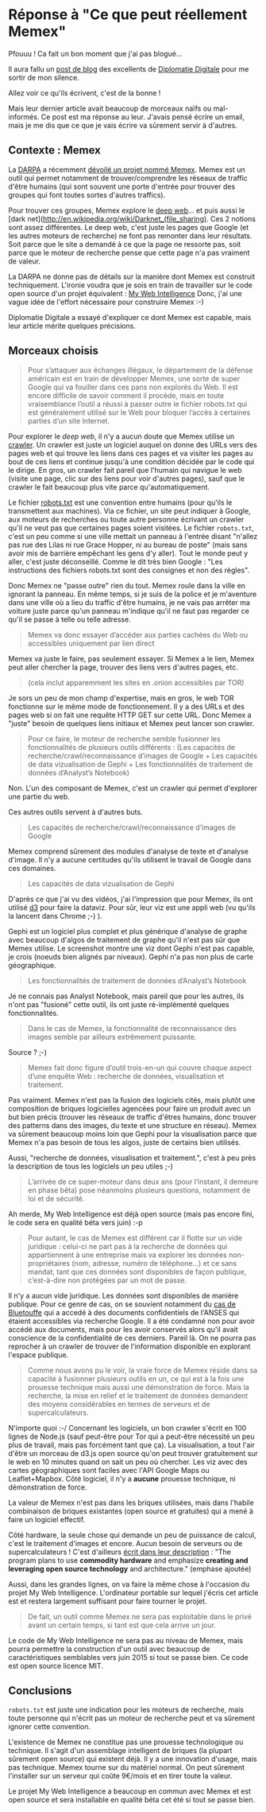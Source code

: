 # Réponse à "Ce que peut réellement Memex"

Pfouuu ! Ca fait un bon moment que j'ai pas blogué...

Il aura fallu un [post de blog](http://www.diplomatie-digitale.com/featured/surete/memex-web-profond-darpa-1534) des excellents de [Diplomatie Digitale](https://twitter.com/LesDiplomates) pour me sortir de mon silence.

Allez voir ce qu'ils écrivent, c'est de la bonne !

Mais leur dernier article avait beaucoup de morceaux naïfs ou mal-informés. Ce post est ma réponse au leur. J'avais pensé écrire un email, mais je me dis que ce que je vais écrire va sûrement servir à d'autres.

## Contexte : Memex

La [DARPA](http://en.wikipedia.org/wiki/DARPA) a récemment [dévoilé un projet nommé Memex](http://www.cbsnews.com/news/new-search-engine-exposes-the-dark-web/). Memex est un outil qui permet notamment de trouver/comprendre les réseaux de traffic d'être humains (qui sont souvent une porte d'entrée pour trouver des groupes qui font toutes sortes d'autres traffics).

Pour trouver ces groupes, Memex explore le [deep web](http://en.wikipedia.org/wiki/Deep_Web)... et puis aussi le [dark net](http://en.wikipedia.org/wiki/Darknet_(file_sharing). Ces 2 notions sont assez différentes.
Le deep web, c'est juste les pages que Google (et les autres moteurs de recherche) ne font pas remonter dans leur résultats. Soit parce que le site a demandé à ce que la page ne ressorte pas, soit parce que le moteur de recherche pense que cette page n'a pas vraiment de valeur.

La DARPA ne donne pas de détails sur la manière dont Memex est construit techniquement. L'ironie voudra que je sois en train de travailler sur le code open source d'un projet équivalent : [My Web Intelligence](https://github.com/MyWebIntelligence/MyWebIntelligence)
Donc, j'ai une vague idée de l'effort nécessaire pour construire Memex :-)

Diplomatie Digitale a essayé d'expliquer ce dont Memex est capable, mais leur article mérite quelques précisions.


## Morceaux choisis

> Pour s’attaquer aux échanges illégaux, le département de la défense américain est en train de développer Memex, une sorte de super Google qui va fouiller dans ces pans non explorés du Web. Il est encore difficile de savoir comment il procède, mais en toute vraisemblance l’outil a réussi à passer outre le fichier robots.txt qui est généralement utilisé sur le Web pour bloquer l’accès à certaines parties d’un site Internet.

Pour explorer le *deep web*, il n'y a aucun doute que Memex utilise un [crawler](http://en.wikipedia.org/wiki/Web_crawler). Un crawler est juste un logiciel auquel on donne des URLs vers des pages web et qui trouve les liens dans ces pages et va visiter les pages au bout de ces liens et continue jusqu'à une condition décidée par le code qui le dirige.
En gros, un crawler fait pareil que l'humain qui navigue le web (visite une page, clic sur des liens pour voir d'autres pages), sauf que le crawler le fait beaucoup plus vite parce qu'automatiquement.

Le fichier [robots.txt](https://support.google.com/webmasters/answer/6062608?hl=fr) est une convention entre humains (pour qu'ils le transmettent aux machines). Via ce fichier, un site peut indiquer à Google, aux moteurs de recherches ou toute autre personne écrivant un crawler qu'il ne veut pas que certaines pages soient visitées.
Le fichier `robots.txt`, c'est un peu comme si une ville mettait un panneau à l'entrée disant "n'allez pas rue des Lilas ni rue Grace Hopper, ni au bureau de poste" (mais sans avoir mis de barrière empêchant les gens d'y aller). Tout le monde peut y aller, c'est juste déconseillé.
Comme le dit très bien Google : "Les instructions des fichiers robots.txt sont des consignes et non des règles".

Donc Memex ne "passe outre" rien du tout. Memex roule dans la ville en ignorant la panneau. En même temps, si je suis de la police et je m'aventure dans une ville où a lieu du traffic d'être humains, je ne vais pas arrêter ma voiture juste parce qu'un panneau m'indique qu'il ne faut pas regarder ce qu'il se passe à telle ou telle adresse.

> Memex va donc essayer d’accéder aux parties cachées du Web ou accessibles uniquement par lien direct

Memex va juste le faire, pas seulement essayer. Si Memex a le lien, Memex peut aller chercher la page, trouver des liens vers d'autres pages, etc.

> (cela inclut apparemment les sites en .onion accessibles par TOR)

Je sors un peu de mon champ d'expertise, mais en gros, le web TOR fonctionne sur le même mode de fonctionnement. Il y a des URLs et des pages web si on fait une requête HTTP GET sur cette URL. Donc Memex a "juste" besoin de quelques liens initiaux et Memex peut lancer son crawler.

> Pour ce faire, le moteur de recherche semble fusionner les fonctionnalités de plusieurs outils différents : (Les capacités de recherche/crawl/reconnaissance d’images de Google + Les capacités de data vizualisation de Gephi + Les fonctionnalités de traitement de données d’Analyst’s Notebook)

Non. L'un des composant de Memex, c'est un crawler qui permet d'explorer une partie du web. 

Ces autres outils servent à d'autres buts.


> Les capacités de recherche/crawl/reconnaissance d’images de Google

Memex comprend sûrement des modules d'analyse de texte et d'analyse d'image. Il n'y a aucune certitudes qu'ils utilisent le travail de Google dans ces domaines.


> Les capacités de data vizualisation de Gephi

D'après ce que j'ai vu des vidéos, j'ai l'impression que pour Memex, ils ont utilisé [d3](http://d3js.org/) pour faire la dataviz. Pour sûr, leur viz est une appli web (vu qu'ils la lancent dans Chrome ;-) ). 

Gephi est un logiciel plus complet et plus générique d'analyse de graphe avec beaucoup d'algos de traitement de graphe qu'il n'est pas sûr que Memex utilise. Le screenshot montre une viz dont Gephi n'est pas capable, je crois (noeuds bien alignés par niveaux). Gephi n'a pas non plus de carte géographique.


> Les fonctionnalités de traitement de données d’Analyst’s Notebook

Je ne connais pas Analyst Notebook, mais pareil que pour les autres, ils n'ont pas "fusioné" cette outil, ils ont juste ré-implémenté quelques fonctionnalités.



> Dans le cas de Memex, la fonctionnalité de reconnaissance des images semble par ailleurs extrêmement puissante.

Source ? ;-)



> Memex fait donc figure d’outil trois-en-un qui couvre chaque aspect d’une enquête Web : recherche de données, visualisation et traitement.

Pas vraiment. Memex n'est pas la fusion des logiciels cités, mais plutôt une composition de briques logicielles agencées pour faire un produit avec un but bien précis (trouver les réseaux de traffic d'êtres humains, donc trouver des patterns dans des images, du texte et une structure en réseau).
Memex va sûrement beaucoup moins loin que Gephi pour la visualisation parce que Memex n'a pas besoin de tous les algos, juste de certains bien utilisés.

Aussi, "recherche de données, visualisation et traitement.", c'est à peu près la description de tous les logiciels un peu utiles ;-)


> L’arrivée de ce super-moteur dans deux ans (pour l’instant, il demeure en phase bêta) pose néanmoins plusieurs questions, notamment de loi et de sécurité.

Ah merde, My Web Intelligence est déjà open source (mais pas encore fini, le code sera en qualité béta vers juin) :-p


> Pour autant, le cas de Memex est différent car il flotte sur un vide juridique : celui-ci ne part pas à la recherche de données qui appartiennent à une entreprise mais va explorer les données non-propriétaires (nom, adresse, numéro de téléphone…) et ce sans mandat, tant que ces données sont disponibles de façon publique, c’est-à-dire non protégées par un mot de passe.

Il n'y a aucun vide juridique. Les données sont disponibles de manière publique.
Pour ce genre de cas, on se souvient notamment du [cas de Bluetouffe](http://www.numerama.com/magazine/28295-bluetouff-condamne-en-appel-pour-avoir-su-utiliser-google.html) qui a accedé à des documents confidentiels de l'ANSES qui étaient accessibles via recherche Google. Il a été condamné non pour avoir accédé aux documents, mais pour les avoir conservés alors qu'il avait conscience de la confidentialité de ces derniers.
Pareil là. On ne pourra pas reprocher à un crawler de trouver de l'information disponible en explorant l'espace publique.

> Comme nous avons pu le voir, la vraie force de Memex réside dans sa capacité à fusionner plusieurs outils en un, ce qui est à la fois une prouesse technique mais aussi une démonstration de force. Mais la recherche, la mise en relief et le traitement de données demandent des moyens considérables en termes de serveurs et de supercalculateurs. 

N'importe quoi :-/
Concernant les logiciels, un bon crawler s'écrit en 100 lignes de Node.js (sauf peut-être pour Tor qui a peut-être nécessité un peu plus de travail, mais pas forcément tant que ça). La visualisation, a tout l'air d'être un morceau de d3.js open source qu'on peut trouver gratuitement sur le web en 10 minutes quand on sait un peu où chercher. Les viz avec des cartes géographiques sont faciles avec l'API Google Maps ou Leaflet+Mapbox. Côté logiciel, il n'y a **aucune** prouesse technique, ni démonstration de force. 

La valeur de Memex n'est pas dans les briques utilisées, mais dans l'habile combinaison de briques existantes (open source et gratuites) qui a mené à faire un logiciel effectif.

Côté hardware, la seule chose qui demande un peu de puissance de calcul, c'est le traitement d'images et encore. Aucun besoin de serveurs ou de supercalculateurs !
C'est d'ailleurs [écrit dans leur description](http://www.darpa.mil/newsevents/releases/2014/02/09.aspx) : "The program plans to use **commodity hardware** and emphasize **creating and leveraging open source technology** and architecture." (emphase ajoutée)

Aussi, dans les grandes lignes, on va faire la même chose à l'occasion du projet My Web Intelligence. L'ordinateur portable sur lequel j'écris cet article est et restera largement suffisant pour faire tourner le projet.



> De fait, un outil comme Memex ne sera pas exploitable dans le privé avant un certain temps, si tant est que cela arrive un jour.

Le code de My Web Intelligence ne sera pas au niveau de Memex, mais pourra permettre la construction d'un outil avec beaucoup de caractéristiques semblables vers juin 2015 si tout se passe bien. Ce code est open source licence MIT.


## Conclusions

`robots.txt` est juste une indication pour les moteurs de recherche, mais toute personne qui n'écrit pas un moteur de recherche peut et va sûrement ignorer cette convention.

L'existence de Memex ne constitue pas une prouesse technologique ou technique. Il s'agit d'un assemblage intelligent de briques (la plupart sûrement open source) qui existent déjà. Il y a une innovation d'usage, mais pas technique.
Memex tourne sur du matériel normal. On peut sûrement l'installer sur un serveur qui coûte 9€/mois et en tirer toute la valeur.

Le projet My Web Intelligence a beaucoup en commun avec Memex et est open source et sera installable en qualité béta cet été si tout se passe bien.






















